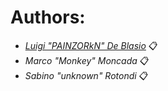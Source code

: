 # Authors: 

* *[Luigi "PAINZORkN" De Blasio](https://github.com/PAINZORkN)* 📋 <br>
* *Marco "Monkey" Moncada* 📋 <br>
* *Sabino "unknown" Rotondi* 📋 <br>
